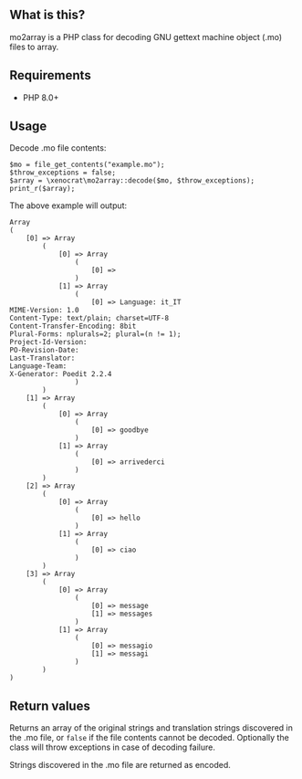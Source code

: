 ## What is this?

mo2array is a PHP class for decoding GNU gettext machine object (.mo) files to array.

## Requirements

* PHP 8.0+

## Usage

Decode .mo file contents:

    $mo = file_get_contents("example.mo");
    $throw_exceptions = false;
    $array = \xenocrat\mo2array::decode($mo, $throw_exceptions);
    print_r($array);

The above example will output:

    Array
    (
        [0] => Array
            (
                [0] => Array
                    (
                        [0] => 
                    )
                [1] => Array
                    (
                        [0] => Language: it_IT
    MIME-Version: 1.0
    Content-Type: text/plain; charset=UTF-8
    Content-Transfer-Encoding: 8bit
    Plural-Forms: nplurals=2; plural=(n != 1);
    Project-Id-Version: 
    PO-Revision-Date: 
    Last-Translator: 
    Language-Team: 
    X-Generator: Poedit 2.2.4
                    )
            )
        [1] => Array
            (
                [0] => Array
                    (
                        [0] => goodbye
                    )
                [1] => Array
                    (
                        [0] => arrivederci
                    )
            )
        [2] => Array
            (
                [0] => Array
                    (
                        [0] => hello
                    )
                [1] => Array
                    (
                        [0] => ciao
                    )
            )
        [3] => Array
            (
                [0] => Array
                    (
                        [0] => message
                        [1] => messages
                    )
                [1] => Array
                    (
                        [0] => messagio
                        [1] => messagi
                    )
            )
    )

## Return values

Returns an array of the original strings and translation strings discovered in the .mo file, or `false` if the file contents cannot be decoded. Optionally the class will throw exceptions in case of decoding failure.

Strings discovered in the .mo file are returned as encoded.
